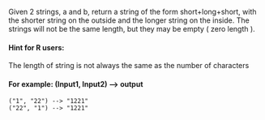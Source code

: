 Given 2 strings, a and b, return a string of the form short+long+short, with the shorter string on the outside and the longer string on the inside. The strings will not be the same length, but they may be empty ( zero length ).

#### Hint for R users:

The length of string is not always the same as the number of characters
#### For example: (Input1, Input2) --> output
```
("1", "22") --> "1221"
("22", "1") --> "1221"
```